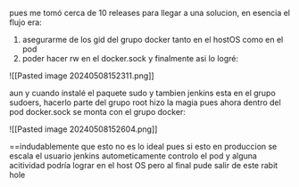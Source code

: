 pues me tomó cerca de 10 releases para llegar a una solucion, en esencia el flujo era:
1. asegurarme de los gid del grupo docker tanto en el hostOS como en el pod
2. poder hacer rw en el docker.sock y finalmente asi lo logré:


![[Pasted image 20240508152311.png]]

aun y cuando instalé el paquete sudo y tambien jenkins esta en el grupo sudoers, hacerlo parte del grupo root hizo la magia pues ahora dentro del pod docker.sock se monta con el grupo docker:

![[Pasted image 20240508152604.png]]

==indudablemente que esto no es lo ideal pues si esto en produccion se escala el usuario jenkins autometicamente controlo el pod y alguna acitividad podría lograr en el host OS pero al final pude salir de este rabit hole